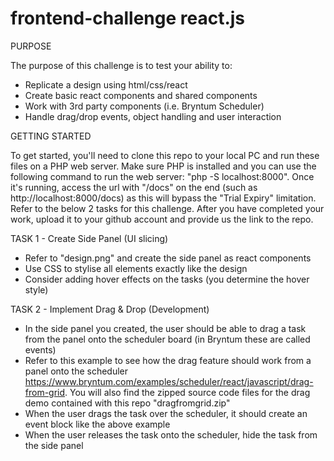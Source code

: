# frontend-challenge react.js

PURPOSE

The purpose of this challenge is to test your ability to:
- Replicate a design using html/css/react
- Create basic react components and shared components
- Work with 3rd party components (i.e. Bryntum Scheduler)
- Handle drag/drop events, object handling and user interaction


GETTING STARTED

To get started, you'll need to clone this repo to your local PC and run these files on a PHP web server. Make sure PHP is installed and you can use the following command to run the web server: "php -S localhost:8000". Once it's running, access the url with "/docs" on the end (such as http://localhost:8000/docs) as this will bypass the "Trial Expiry" limitation. Refer to the below 2 tasks for this challenge. After you have completed your work, upload it to your github account and provide us the link to the repo.


TASK 1 - Create Side Panel (UI slicing)

- Refer to "design.png" and create the side panel as react components
- Use CSS to stylise all elements exactly like the design
- Consider adding hover effects on the tasks (you determine the hover style)


TASK 2 - Implement Drag & Drop (Development)

- In the side panel you created, the user should be able to drag a task from the panel onto the scheduler board (in Bryntum these are called events)
- Refer to this example to see how the drag feature should work from a panel onto the scheduler https://www.bryntum.com/examples/scheduler/react/javascript/drag-from-grid. You will also find the zipped source code files for the drag demo contained with this repo "dragfromgrid.zip"
- When the user drags the task over the scheduler, it should create an event block like the above example
- When the user releases the task onto the scheduler, hide the task from the side panel
